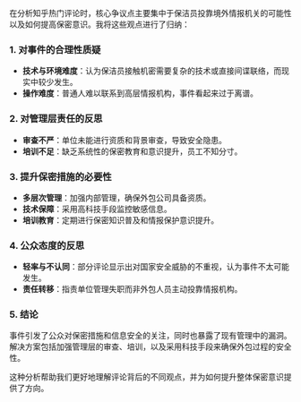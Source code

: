 在分析知乎热门评论时，核心争议点主要集中于保洁员投靠境外情报机关的可能性以及如何提高保密意识。我将这些观点进行了归纳：

### 1. 对事件的合理性质疑
- **技术与环境难度**：认为保洁员接触机密需要复杂的技术或直接间谍联络，而现实中较少发生。
- **操作难度**：普通人难以联系到高层情报机构，事件看起来过于离谱。

### 2. 对管理层责任的反思
- **审查不严**：单位未能进行资质和背景审查，导致安全隐患。
- **培训不足**：缺乏系统性的保密教育和意识提升，员工不知分寸。

### 3. 提升保密措施的必要性
- **多层次管理**：加强内部管理，确保外包公司具备资质。
- **技术保障**：采用高科技手段监控敏感信息。
- **培训教育**：定期进行保密知识普及和情报保护意识提升。

### 4. 公众态度的反思
- **轻率与不认同**：部分评论显示出对国家安全威胁的不重视，认为事件不太可能发生。
- **责任转移**：指责单位管理失职而非外包人员主动投靠情报机构。

### 5. 结论
事件引发了公众对保密措施和信息安全的关注，同时也暴露了现有管理中的漏洞。解决方案包括加强管理层的审查、培训，以及采用科技手段来确保外包过程的安全性。

这种分析帮助我们更好地理解评论背后的不同观点，并为如何提升整体保密意识提供了方向。